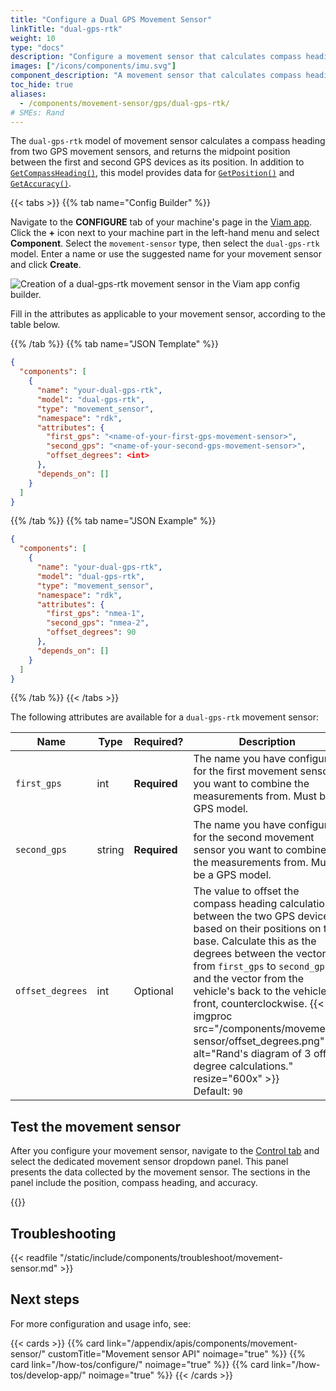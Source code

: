 ```yaml
---
title: "Configure a Dual GPS Movement Sensor"
linkTitle: "dual-gps-rtk"
weight: 10
type: "docs"
description: "Configure a movement sensor that calculates compass heading from two gps movement sensors."
images: ["/icons/components/imu.svg"]
component_description: "A movement sensor that calculates compass heading from two GPS movement sensors."
toc_hide: true
aliases:
  - /components/movement-sensor/gps/dual-gps-rtk/
# SMEs: Rand
---
```


The `dual-gps-rtk` model of movement sensor calculates a compass heading from two GPS movement sensors, and returns the midpoint position between the first and second GPS devices as its position.
In addition to [`GetCompassHeading()`](/appendix/apis/components/movement-sensor/#getcompassheading), this model provides data for [`GetPosition()`](/appendix/apis/components/movement-sensor/#getposition) and [`GetAccuracy()`](/appendix/apis/components/movement-sensor/#getaccuracy).

{{< tabs >}}
{{% tab name="Config Builder" %}}

Navigate to the **CONFIGURE** tab of your machine's page in the [Viam app](https://app.viam.com).
Click the **+** icon next to your machine part in the left-hand menu and select **Component**.
Select the `movement-sensor` type, then select the `dual-gps-rtk` model.
Enter a name or use the suggested name for your movement sensor and click **Create**.

![Creation of a `dual-gps-rtk` movement sensor in the Viam app config builder.](/components/movement-sensor/dual-gps-rtk-builder.png)

Fill in the attributes as applicable to your movement sensor, according to the table below.

{{% /tab %}}
{{% tab name="JSON Template" %}}

```json {class="line-numbers linkable-line-numbers"}
{
  "components": [
    {
      "name": "your-dual-gps-rtk",
      "model": "dual-gps-rtk",
      "type": "movement_sensor",
      "namespace": "rdk",
      "attributes": {
        "first_gps": "<name-of-your-first-gps-movement-sensor>",
        "second_gps": "<name-of-your-second-gps-movement-sensor>",
        "offset_degrees": <int>
      },
      "depends_on": []
    }
  ]
}
```

{{% /tab %}}
{{% tab name="JSON Example" %}}

```json {class="line-numbers linkable-line-numbers"}
{
  "components": [
    {
      "name": "your-dual-gps-rtk",
      "model": "dual-gps-rtk",
      "type": "movement_sensor",
      "namespace": "rdk",
      "attributes": {
        "first_gps": "nmea-1",
        "second_gps": "nmea-2",
        "offset_degrees": 90
      },
      "depends_on": []
    }
  ]
}
```

{{% /tab %}}
{{< /tabs >}}

The following attributes are available for a `dual-gps-rtk` movement sensor:

<!-- prettier-ignore -->
| Name | Type | Required? | Description |
| ---- | ---- | --------- | ----------- |
| `first_gps` | int | **Required** | The name you have configured for the first movement sensor you want to combine the measurements from. Must be a GPS model. |
| `second_gps` | string | **Required** | The name you have configured for the second movement sensor you want to combine the measurements from. Must be a GPS model. |
| `offset_degrees` | int | Optional | The value to offset the compass heading calculation between the two GPS devices based on their positions on the base. Calculate this as the degrees between the vector from `first_gps` to `second_gps` and the vector from the vehicle's back to the vehicle's front, counterclockwise. {{< imgproc src="/components/movement-sensor/offset_degrees.png" alt="Rand's diagram of 3 offset degree calculations." resize="600x" >}} <br> Default: `90` |

## Test the movement sensor

After you configure your movement sensor, navigate to the [Control tab](/fleet/control/) and select the dedicated movement sensor dropdown panel.
This panel presents the data collected by the movement sensor.
The sections in the panel include the position, compass heading, and accuracy.

{{<imgproc src="/components/movement-sensor/movement-sensor-control-tab-dual.png" resize="800x" declaredimensions=true alt="The dual GPS movement sensor component in the control tab">}}

## Troubleshooting

{{< readfile "/static/include/components/troubleshoot/movement-sensor.md" >}}

## Next steps

For more configuration and usage info, see:

{{< cards >}}
{{% card link="/appendix/apis/components/movement-sensor/" customTitle="Movement sensor API" noimage="true" %}}
{{% card link="/how-tos/configure/" noimage="true" %}}
{{% card link="/how-tos/develop-app/" noimage="true" %}}
{{< /cards >}}
